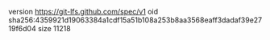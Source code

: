 version https://git-lfs.github.com/spec/v1
oid sha256:4359921d19063384a1cdf15a51b108a253b8aa3568eaff3dadaf39e2719f6d04
size 11218
